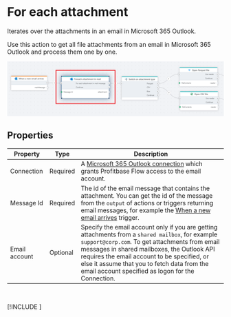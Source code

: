 # For each attachment

Iterates over the attachments in an email in Microsoft 365 Outlook.

Use this action to get all file attachments from an email in Microsoft 365 Outlook and process them one by one.

![img](../../../../images/flow/microsoft-365-outlook-foreach-attachment.png)

## Properties

| Property      | Type     | Description                                                                                                             |
| ------------- | -------- | ----------------------------------------------------------------------------------------------------------------------- |
| Connection    | Required | A [Microsoft 365 Outlook connection](./outlook-connection.md) which grants Profitbase Flow access to the email account. |
| Message Id    | Required | The id of the email message that contains the attachment. You can get the id of the message from the `output` of actions or triggers returning email messages, for example the [When a new email arrives](../../triggers/microsoft-365-outlook/when-new-email-arrives-trigger.md) trigger.                                                              |
| Email account | Optional | Specify the email account only if you are getting attachments from a `shared mailbox`, for example `support@corp.com`. To get attachments from email messages in shared mailboxes, the Outlook API requires the email account to be specified, or else it assume that you to fetch data from the email account specified as logon for the Connection. |


<br/>

[!INCLUDE [](./__videos.md)]